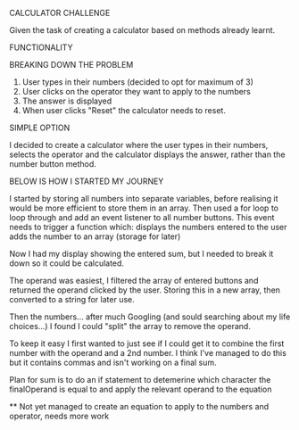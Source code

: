 CALCULATOR CHALLENGE

Given the task of creating a calculator based on methods already learnt.

FUNCTIONALITY

BREAKING DOWN THE PROBLEM

1. User types in their numbers (decided to opt for maximum of 3)
2. User clicks on the operator they want to apply to the numbers
3. The answer is displayed
4. When user clicks "Reset" the calculator needs to reset.

SIMPLE OPTION

I decided to create a calculator where the user types in their numbers, selects the operator and the calculator displays the answer, rather than the number button method.

BELOW IS HOW I STARTED MY JOURNEY

I started by storing all numbers into separate variables, before realising it would be more efficient to store them in an array.
Then used a for loop to loop through and add an event listener to all number buttons.
This event needs to trigger a function which:
displays the numbers entered to the user
adds the number to an array (storage for later)

Now I had my display showing the entered sum, but I needed to break it down so it could be calculated.

The operand was easiest, I filtered the array of entered buttons and returned the operand clicked by the user. Storing this in a new array, then converted to a string for later use.

Then the numbers... after much Googling (and sould searching about my life choices...) I found I could "split" the array to remove the operand.

To keep it easy I first wanted to just see if I could get it to combine the first number with the operand and a 2nd number. I think I've managed to do this but it contains commas and isn't working on a final sum.

Plan for sum is to do an if statement to detemerine which character the finalOperand is equal to and apply the
relevant operand to the equation

\*\* Not yet managed to create an equation to apply to the numbers and operator, needs more work
